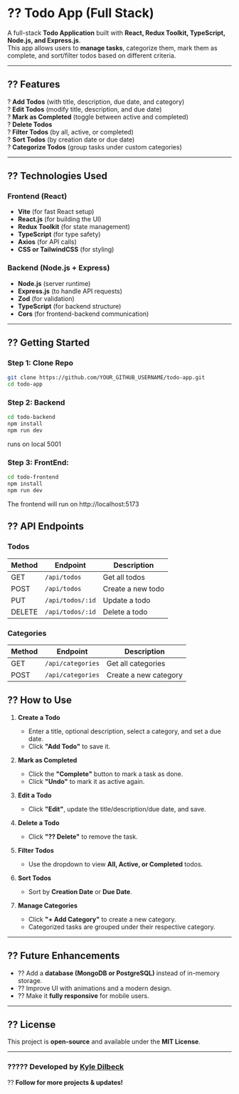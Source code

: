 # ?? Todo App (Full Stack)

A full-stack **Todo Application** built with **React, Redux Toolkit, TypeScript, Node.js, and
Express.js**.  
This app allows users to **manage tasks**, categorize them, mark them as complete, and sort/filter
todos based on different criteria.

---

## ?? Features

? **Add Todos** (with title, description, due date, and category)  
? **Edit Todos** (modify title, description, and due date)  
? **Mark as Completed** (toggle between active and completed)  
? **Delete Todos**  
? **Filter Todos** (by all, active, or completed)  
? **Sort Todos** (by creation date or due date)  
? **Categorize Todos** (group tasks under custom categories)

---

## ?? Technologies Used

### **Frontend (React)**

- **Vite** (for fast React setup)
- **React.js** (for building the UI)
- **Redux Toolkit** (for state management)
- **TypeScript** (for type safety)
- **Axios** (for API calls)
- **CSS or TailwindCSS** (for styling)

### **Backend (Node.js + Express)**

- **Node.js** (server runtime)
- **Express.js** (to handle API requests)
- **Zod** (for validation)
- **TypeScript** (for backend structure)
- **Cors** (for frontend-backend communication)

---

## ?? Getting Started

### Step 1: Clone Repo

```sh
git clone https://github.com/YOUR_GITHUB_USERNAME/todo-app.git
cd todo-app
```

### Step 2: Backend

```sh
cd todo-backend
npm install
npm run dev
```

runs on local 5001

### Step 3: FrontEnd:

```sh
cd todo-frontend
npm install
npm run dev
```

The frontend will run on http://localhost:5173

## ?? API Endpoints

### **Todos**

| Method | Endpoint         | Description       |
| ------ | ---------------- | ----------------- |
| GET    | `/api/todos`     | Get all todos     |
| POST   | `/api/todos`     | Create a new todo |
| PUT    | `/api/todos/:id` | Update a todo     |
| DELETE | `/api/todos/:id` | Delete a todo     |

### **Categories**

| Method | Endpoint          | Description           |
| ------ | ----------------- | --------------------- |
| GET    | `/api/categories` | Get all categories    |
| POST   | `/api/categories` | Create a new category |

## ?? How to Use

1. **Create a Todo**

   - Enter a title, optional description, select a category, and set a due date.
   - Click **"Add Todo"** to save it.

2. **Mark as Completed**

   - Click the **"Complete"** button to mark a task as done.
   - Click **"Undo"** to mark it as active again.

3. **Edit a Todo**

   - Click **"Edit"**, update the title/description/due date, and save.

4. **Delete a Todo**

   - Click **"?? Delete"** to remove the task.

5. **Filter Todos**

   - Use the dropdown to view **All, Active, or Completed** todos.

6. **Sort Todos**

   - Sort by **Creation Date** or **Due Date**.

7. **Manage Categories**
   - Click **"+ Add Category"** to create a new category.
   - Categorized tasks are grouped under their respective category.

---

## ?? Future Enhancements

- ?? Add a **database (MongoDB or PostgreSQL)** instead of in-memory storage.
- ?? Improve UI with animations and a modern design.
- ?? Make it **fully responsive** for mobile users.

---

## ?? License

This project is **open-source** and available under the **MIT License**.

---

### ????? Developed by [Kyle Dilbeck](https://github.com/xyian)

?? **Follow for more projects & updates!**
